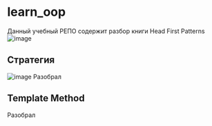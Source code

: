 # learn_oop
Данный учебный РЕПО содержит разбор книги Head First Patterns
![image](https://user-images.githubusercontent.com/78168466/198394097-7d28a6c3-7aad-4fb1-8872-846ecc4a1629.png)

## Стратегия
![image](https://user-images.githubusercontent.com/78168466/198888614-0f4df0b1-8091-4a04-8c7d-5545f99b41d8.png)
Разобрал


## Template Method
Разобрал
